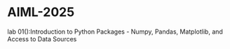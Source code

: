 # AIML-2025
lab 01():Introduction to Python Packages - Numpy, Pandas, Matplotlib, and Access to Data Sources

